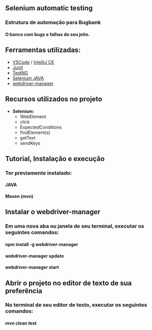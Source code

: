 ## Selenium automatic testing 
### Estrutura de automação para Bugbank 
#### O banco com bugs e falhas do seu jeito.</br>

## Ferramentas utilizadas:
- [VSCode](https://code.visualstudio.com/ "VSCode") / [IntelliJ CE](https://www.jetbrains.com/idea/download/ "IntelliJ CE")
- [Junit](https://mvnrepository.com/artifact/junit/junit/4.12 "Junit")
- [TestNG](http://testng.org/ "TestNG")
- [Selenium JAVA](https://mvnrepository.com/artifact/org.seleniumhq.selenium/selenium-java "Selenium JAVA")
- [webdriver-manager](https://www.npmjs.com/package/webdriver-manager "webdriver-manager")

## Recursos utilizados no projeto
- **Selenium:**
    - WebElement
    - click
    - ExpectedConditions
    - findElement(s)
    - getText
    - sendKeys

## Tutorial, Instalação e execução
### Ter previamente instalado: </br>

#### JAVA </br>
#### Maven (mvn) </br>

## Instalar o webdriver-manager</br>
### Em uma nova aba ou janela de seu terminal, executar os seguintes comandos: </br>

#### npm install -g webdriver-manager </br>
#### webdriver-manager update </br>
#### webdriver-manager start </br>

## Abrir o projeto no editor de texto de sua preferência </br>
### No terminal de seu editor de texto, executar os seguintes comandos: </br>

#### mvn clean test </br>
